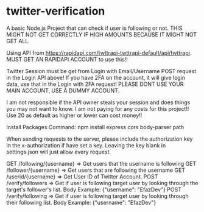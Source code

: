 # twitter-verification
A basic Node.js Project that can check if user is following or not. THIS MIGHT NOT GET CORRECTLY IF HIGH AMOUNTS BECAUSE IT MIGHT NOT GET ALL.

Using API from https://rapidapi.com/twttrapi-twttrapi-default/api/twttrapi. MUST GET AN RAPIDAPI ACCOUNT to use this!!

Twitter Session must be get from Login with Email/Username POST request in the Login API above! If you have 2FA on the account, it will give login data, use that in the Login with 2FA request! PLEASE DONT USE YOUR MAIN ACCOUNT, USE A DUMMY ACCOUNT.

I am not responsible if the API owner steals your session and does things you may not want to know.
I am not paying for any costs for this project!!
Use 20 as default as higher or lower can cost money!!

Install Packages Command: npm install express cors body-parser path

When sending requests to the server, please include the authorization key in the x-authorization if have set a key. Leaving the key blank in settings.json will just allow every request.

GET /following/{username} => Get users that the username is following
GET /follower/{username} => Get users that are following the username
GET /userid/{username} => Get User ID of Twitter Account.
POST /verify/followers => Get if user is following target user by looking through the target's follower's list.
Body Example: {"username": "EfazDev"}
POST /verify/following => Get if user is following target user by looking through their following list.
Body Example: {"username": "EfazDev"}